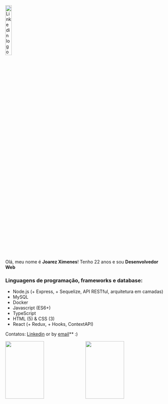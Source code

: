 <a href="https://www.linkedin.com/in/joarezximenes/">
  <img src="https://content.linkedin.com/content/dam/me/business/en-us/amp/brand-site/v2/bg/LI-Logo.svg.original.svg" alt="Linkedin logo"
	title="Joarez Ximenes" width="20%" height="auto" />
</a>

Olá, meu nome é **Joarez Ximenes**! Tenho 22 anos e sou **Desenvolvedor Web** 

### Linguagens de programação, frameworks e database:

- Node.js (+ Express, + Sequelize, API RESTful, arquitetura em camadas)
- MySQL
- Docker
- Javascript (ES6+)
- TypeScript
- HTML (5) & CSS (3)
- React (+ Redux, + Hooks, ContextAPI)


Contatos:  [Linkedin](https://www.linkedin.com/in/joarezximenes/ "Linkedin Joarez Ximenes") or by [email](mailto:joarezximenesleitejunior@gmail.com)** :)




<div>
<img height="180em" width="49%" src="https://github-readme-stats.vercel.app/api?username=JoarezXimenes&count_private=true&show_icons=true&theme=vue-dark&include_all_commits=true">
<img height="180em" width="49%" src="https://github-readme-stats.vercel.app/api/top-langs/?username=JoarezXimenes&layout=compact&theme=vue-dark">
</div>
